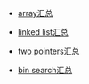 - [array汇总](https://github.com/zybotian/leetcode/blob/master/solution/array.md)

- [linked list汇总](https://github.com/zybotian/leetcode/blob/master/solution/linkedlist.md)

- [two pointers汇总](https://github.com/zybotian/leetcode/blob/master/solution/two_pointers.md)

- [bin search汇总](https://github.com/zybotian/leetcode/blob/master/solution/binary_search.md)